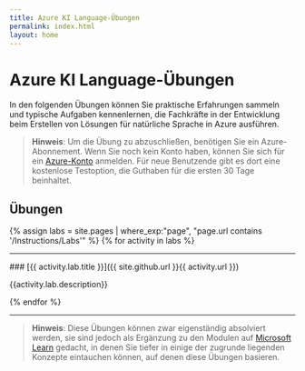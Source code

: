 ```yaml
---
title: Azure KI Language-Übungen
permalink: index.html
layout: home
---
```


# Azure KI Language-Übungen

In den folgenden Übungen können Sie praktische Erfahrungen sammeln und typische Aufgaben kennenlernen, die Fachkräfte in der Entwicklung beim Erstellen von Lösungen für natürliche Sprache in Azure ausführen. 

> **Hinweis**: Um die Übung zu abzuschließen, benötigen Sie ein Azure-Abonnement. Wenn Sie noch kein Konto haben, können Sie sich für ein [Azure-Konto](https://azure.microsoft.com/free) anmelden. Für neue Benutzende gibt es dort eine kostenlose Testoption, die Guthaben für die ersten 30 Tage beinhaltet.

## Übungen

{% assign labs = site.pages | where_exp:"page", "page.url contains '/Instructions/Labs'" %} {% for activity in labs  %}
<hr>
### [{{ activity.lab.title }}]({{ site.github.url }}{{ activity.url }})

{{activity.lab.description}}

{% endfor %}

<hr>

> **Hinweis**: Diese Übungen können zwar eigenständig absolviert werden, sie sind jedoch als Ergänzung zu den Modulen auf [Microsoft Learn](https://learn.microsoft.com/training/paths/develop-language-solutions-azure-ai/) gedacht, in denen Sie tiefer in einige der zugrunde liegenden Konzepte eintauchen können, auf denen diese Übungen basieren. 
